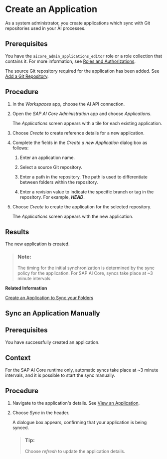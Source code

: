 <!-- loio6825db6930ce4da6a1aa2e9e965a32c4 -->

# Create an Application

As a system administrator, you create applications which sync with Git repositories used in your AI processes.



<a name="loio6825db6930ce4da6a1aa2e9e965a32c4__prereq_jxh_bpc_rob"/>

## Prerequisites

You have the `aicore_admin_applications_editor` role or a role collection that contains it. For more information, see [Roles and Authorizations](roles-and-authorizations-4ef8499.md).

The source Git repository required for the application has been added. See [Add a Git Repository](add-a-git-repository-c8cd251.md).



## Procedure

1.  In the *Workspaces* app, choose the AI API connection.

2.  Open the *SAP AI Core Administration* app and choose *Applications*.

    The *Applications* screen appears with a tile for each existing application.

3.  Choose *Create* to create reference details for a new application.

4.  Complete the fields in the *Create a new Application* dialog box as follows:

    1.  Enter an application name.

    2.  Select a source Git repository.

    3.  Enter a path in the repository. The path is used to differentiate between folders within the repository.

    4.  Enter a revision value to indicate the specific branch or tag in the repository. For example, ***HEAD***.


5.  Choose *Create* to create the application for the selected repository.

    The *Applications* screen appears with the new application.




<a name="loio6825db6930ce4da6a1aa2e9e965a32c4__result_trn_hbr_1tb"/>

## Results

The new application is created.

> ### Note:  
> The timing for the initial synchronization is determined by the sync policy for the application. For SAP AI Core, syncs take place at ~3 minute intervals

**Related Information**  


[Create an Application to Sync your Folders](https://help.sap.com/docs/AI_CORE/2d6c5984063c40a59eda62f4a9135bee/fd1aa517b21e495caa691259da38a5d0.html)

 <a name="task_xgh_453_nwb"/>

<!-- task\_xgh\_453\_nwb -->

## Sync an Application Manually



<a name="task_xgh_453_nwb__prereq_rlb_mv3_nwb"/>

## Prerequisites

You have successfully created an application.



<a name="task_xgh_453_nwb__context_jtr_p53_nwb"/>

## Context

For the SAP AI Core runtime only, automatic syncs take place at ~3 minute intervals, and it is possible to start the sync manually.



<a name="task_xgh_453_nwb__steps_zd3_rv3_nwb"/>

## Procedure

1.  Navigate to the application's details. See [View an Application](view-an-application-edb1aa0.md).

2.  Choose *Sync* in the header.

    A dialogue box appears, confirming that your application is being synced.

    > ### Tip:  
    > Choose *refresh* to update the application details.


